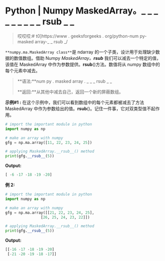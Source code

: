 # Python | Numpy MaskedArray。_ _ _ _ _ _ _ _ _ rsub _ _

> 哎哎哎:# t0]https://www . geeksforgeeks . org/python-num py-masked array-_ _ rsub _/

`**numpy.ma.MaskedArray class**`是 ndarray 的一个子类，设计用于处理缺少数据的数值数组。借助 Numpy *MaskedArray。__rsub__* 我们可以减去一个特定的值，该值在 MaskedArray 中作为参数提供。__rsub__()方法。数值将从 numpy 数组中的每个元素中减去。

> **语法:**num py . masked array . _ _ _ rsub _ _
> 
> **返回:**从其他中减去自己，返回一个新的屏蔽数组。

**示例#1 :**
在这个示例中，我们可以看到数组中的每个元素都被减去了方法 MaskedArray 中作为参数给出的值。__rsub__()。记住一件事，它对双类型值不起作用。

```py
# import the important module in python 
import numpy as np 

# make an array with numpy 
gfg = np.ma.array([11, 22, 23, 24, 25]) 

# applying MaskedArray.__rsub__() method 
print(gfg.__rsub__(5)) 
```

**Output:**

```py
[ -6 -17 -18 -19 -20]

```

**例 2:**

```py
# import the important module in python 
import numpy as np 

# make an array with numpy 
gfg = np.ma.array([[21, 22, 23, 24, 25], 
                [26, 25, 24, 23, 22]]) 

# applying MaskedArray.__rsub__() method 
print(gfg.__rsub__(5)) 
```

**Output:**

```py
[[-16 -17 -18 -19 -20]
 [-21 -20 -19 -18 -17]]

```